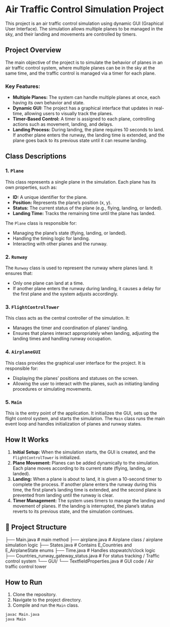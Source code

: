 # Air Traffic Control Simulation Project

This project is an air traffic control simulation using dynamic GUI (Graphical User Interface). The simulation allows multiple planes to be managed in the sky, and their landing and movements are controlled by timers.

## Project Overview

The main objective of the project is to simulate the behavior of planes in an air traffic control system, where multiple planes can be in the sky at the same time, and the traffic control is managed via a timer for each plane. 

### Key Features:
- **Multiple Planes:** The system can handle multiple planes at once, each having its own behavior and state.
- **Dynamic GUI:** The project has a graphical interface that updates in real-time, allowing users to visually track the planes.
- **Timer-Based Control:** A timer is assigned to each plane, controlling actions such as movement, landing, and delays.
- **Landing Process:** During landing, the plane requires 10 seconds to land. If another plane enters the runway, the landing time is extended, and the plane goes back to its previous state until it can resume landing.

## Class Descriptions

### 1. `Plane`
This class represents a single plane in the simulation. Each plane has its own properties, such as:
- **ID:** A unique identifier for the plane.
- **Position:** Represents the plane’s position (x, y).
- **Status:** The current status of the plane (e.g., flying, landing, or landed).
- **Landing Time:** Tracks the remaining time until the plane has landed.

The `Plane` class is responsible for:
- Managing the plane’s state (flying, landing, or landed).
- Handling the timing logic for landing.
- Interacting with other planes and the runway.

### 2. `Runway`
The `Runway` class is used to represent the runway where planes land. It ensures that:
- Only one plane can land at a time.
- If another plane enters the runway during landing, it causes a delay for the first plane and the system adjusts accordingly.

### 3. `FlightControlTower`
This class acts as the central controller of the simulation. It:
- Manages the timer and coordination of planes’ landing.
- Ensures that planes interact appropriately when landing, adjusting the landing times and handling runway occupation.

### 4. `AirplaneGUI`
This class provides the graphical user interface for the project. It is responsible for:
- Displaying the planes’ positions and statuses on the screen.
- Allowing the user to interact with the planes, such as initiating landing procedures or simulating movements.

### 5. `Main`
This is the entry point of the application. It initializes the GUI, sets up the flight control system, and starts the simulation. The `Main` class runs the main event loop and handles initialization of planes and runway states.

## How It Works

1. **Initial Setup:** When the simulation starts, the GUI is created, and the `FlightControlTower` is initialized.
2. **Plane Movement:** Planes can be added dynamically to the simulation. Each plane moves according to its current state (flying, landing, or landed).
3. **Landing:** When a plane is about to land, it is given a 10-second timer to complete the process. If another plane enters the runway during this time, the first plane’s landing time is extended, and the second plane is prevented from landing until the runway is clear.
4. **Timer Management:** The system uses timers to manage the landing and movement of planes. If the landing is interrupted, the plane’s status reverts to its previous state, and the simulation continues.

## 📁 Project Structure

├── Main.java                        # main method
├── airplane.java                    # Airplane class / airplane simulation logic
├── States.java                      # Contains E_Countries and E_AirplaneState enums
├── Time.java                        # Handles stopwatch/clock logic
├── Countries_runway_gateway_status.java  # For status tracking / Traffic control system
└── GUI/
    └── TextfieldProperties.java     # GUI code / Air traffic control tower

## How to Run

1. Clone the repository.
2. Navigate to the project directory.
3. Compile and run the `Main` class.

```bash
javac Main.java
java Main

